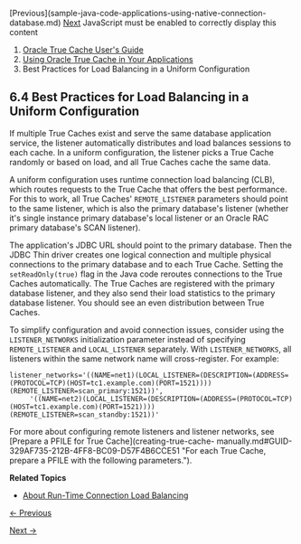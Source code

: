 [Previous](sample-java-code-applications-using-native-connection-
database.md) [Next](complementary-caching-features.md) JavaScript must be
enabled to correctly display this content

  1. [Oracle True Cache User's Guide](index.md)
  2. [Using Oracle True Cache in Your Applications](using-oracle-true-cache-your-applications.md)
  3. Best Practices for Load Balancing in a Uniform Configuration

## 6.4 Best Practices for Load Balancing in a Uniform Configuration

If multiple True Caches exist and serve the same database application service,
the listener automatically distributes and load balances sessions to each
cache. In a uniform configuration, the listener picks a True Cache randomly or
based on load, and all True Caches cache the same data.

A uniform configuration uses runtime connection load balancing (CLB), which
routes requests to the True Cache that offers the best performance. For this
to work, all True Caches' `REMOTE_LISTENER` parameters should point to the
same listener, which is also the primary database's listener (whether it's
single instance primary database's local listener or an Oracle RAC primary
database's SCAN listener).

The application's JDBC URL should point to the primary database. Then the JDBC
Thin driver creates one logical connection and multiple physical connections
to the primary database and to each True Cache. Setting the
`setReadOnly(true)` flag in the Java code reroutes connections to the True
Caches automatically. The True Caches are registered with the primary database
listener, and they also send their load statistics to the primary database
listener. You should see an even distribution between True Caches.

To simplify configuration and avoid connection issues, consider using the
`LISTENER_NETWORKS` initialization parameter instead of specifying
`REMOTE_LISTENER` and `LOCAL_LISTENER` separately. With `LISTENER_NETWORKS`,
all listeners within the same network name will cross-register. For example:

    
    
    listener_networks='((NAME=net1)(LOCAL_LISTENER=(DESCRIPTION=(ADDRESS=(PROTOCOL=TCP)(HOST=tc1.example.com)(PORT=1521))))(REMOTE_LISTENER=scan_primary:1521))',
         '((NAME=net2)(LOCAL_LISTENER=(DESCRIPTION=(ADDRESS=(PROTOCOL=TCP)(HOST=tc1.example.com)(PORT=1521))))(REMOTE_LISTENER=scan_standby:1521))'

For more about configuring remote listeners and listener networks, see
[Prepare a PFILE for True Cache](creating-true-cache-
manually.md#GUID-329AF735-212B-4FF8-BC09-D57F4B6CCE51 "For each True Cache,
prepare a PFILE with the following parameters.").

**Related Topics**

  * [About Run-Time Connection Load Balancing](https://docs.oracle.com/pls/topic/lookup?ctx=en/database/oracle/oracle-database/23&amp;amp;id=JJUCP-GUID-305FD568-95F5-458C-8B52-5A81FA62999C)


[← Previous](sample-java-code-applications-using-native-connection-database.md)

[Next →](complementary-caching-features.md)

